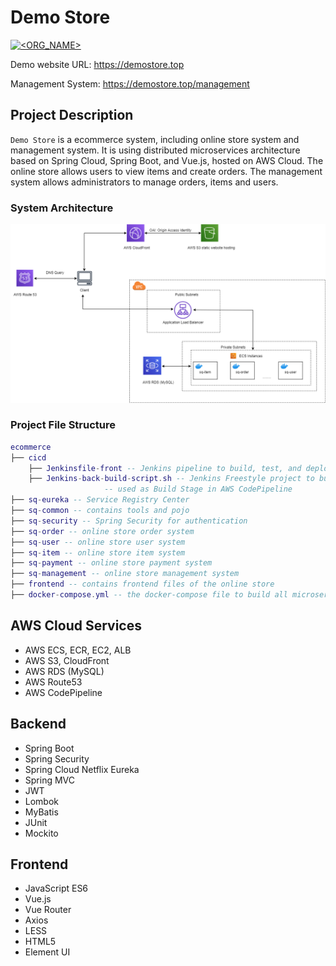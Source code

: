 # Demo Store

[![<ORG_NAME>](https://circleci.com/gh/shuangqiu123/ecommerce.svg?style=shield)](<https://app.circleci.com/pipelines/github/shuangqiu123/ecommerce>)

Demo website URL: https://demostore.top

Management System: https://demostore.top/management

## Project Description

`Demo Store` is a ecommerce system, including online store system and management system. It is using distributed microservices architecture based on Spring Cloud, Spring Boot, and Vue.js, hosted on AWS Cloud. The online store allows users to view items and create orders. The management system allows administrators to manage orders, items and users.

### System Architecture

![Architecture Diagram](/frontend/src/assets/a.png)

### Project File Structure

``` lua
ecommerce
├── cicd
	├── Jenkinsfile-front -- Jenkins pipeline to build, test, and deploy frontend to S3
	├── Jenkins-back-build-script.sh -- Jenkins Freestyle project to build and deploy docker images to ECR, 
					 -- used as Build Stage in AWS CodePipeline
├── sq-eureka -- Service Registry Center
├── sq-common -- contains tools and pojo
├── sq-security -- Spring Security for authentication
├── sq-order -- online store order system
├── sq-user -- online store user system
├── sq-item -- online store item system
├── sq-payment -- online store payment system
├── sq-management -- online store management system
├── frontend -- contains frontend files of the online store
├── docker-compose.yml -- the docker-compose file to build all microservice images in one command
```

## AWS Cloud Services

- AWS ECS, ECR, EC2, ALB
- AWS S3, CloudFront
- AWS RDS (MySQL)
- AWS Route53
- AWS CodePipeline

## Backend

- Spring Boot
- Spring Security
- Spring Cloud Netflix Eureka
- Spring MVC
- JWT
- Lombok
- MyBatis
- JUnit
- Mockito

## Frontend

- JavaScript ES6
- Vue.js
- Vue Router
- Axios
- LESS
- HTML5
- Element UI
